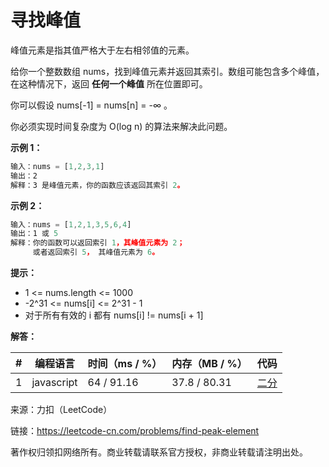 # 寻找峰值

峰值元素是指其值严格大于左右相邻值的元素。

给你一个整数数组 nums，找到峰值元素并返回其索引。数组可能包含多个峰值，在这种情况下，返回 **任何一个峰值** 所在位置即可。

你可以假设 nums[-1] = nums[n] = -∞ 。

你必须实现时间复杂度为 O(log n) 的算法来解决此问题。

**示例 1：**

``` javascript
输入：nums = [1,2,3,1]
输出：2
解释：3 是峰值元素，你的函数应该返回其索引 2。
```

**示例 2：**

``` javascript
输入：nums = [1,2,1,3,5,6,4]
输出：1 或 5 
解释：你的函数可以返回索引 1，其峰值元素为 2；
     或者返回索引 5， 其峰值元素为 6。
```

**提示：**

- 1 <= nums.length <= 1000
- -2^31 <= nums[i] <= 2^31 - 1
- 对于所有有效的 i 都有 nums[i] != nums[i + 1]

**解答：**

**#**|**编程语言**|**时间（ms / %）**|**内存（MB / %）**|**代码**
--|--|--|--|--
1|javascript|64 / 91.16|37.8 / 80.31|[二分](./javascript/ac_v1.js)

来源：力扣（LeetCode）

链接：https://leetcode-cn.com/problems/find-peak-element

著作权归领扣网络所有。商业转载请联系官方授权，非商业转载请注明出处。
